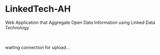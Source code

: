 # LinkedTech-AH
Web Application that Aggregate Open Data Information using Linked Data Technology

<br />
<br />
waiting connection for upload...
